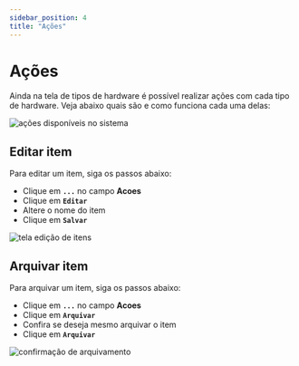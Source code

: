 ```yaml
---
sidebar_position: 4
title: "Ações"
---
```


# Ações

Ainda na tela de tipos de hardware é possível realizar ações com cada tipo de hardware. Veja abaixo quais são e como funciona cada uma delas:

![ações disponíveis no sistema](/img/images/acoes_itens.png)

## Editar item

Para editar um item, siga os passos abaixo:

- Clique em **`...`** no campo **Acoes**
- Clique em **`Editar`**
- Altere o nome do item
- Clique em **`Salvar`**

![tela edição de itens](/img/images/editar_itens.png)

## Arquivar item

Para arquivar um item, siga os passos abaixo:

- Clique em **`...`** no campo **Acoes**
- Clique em **`Arquivar`**
- Confira se deseja mesmo arquivar o item
- Clique em **`Arquivar`**

![confirmação de arquivamento](/img/images/confirmacao_arquivar.png)
